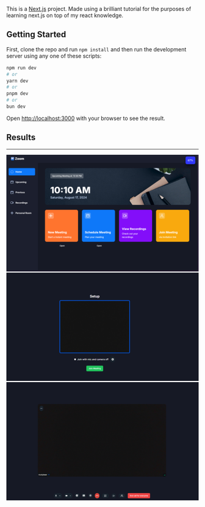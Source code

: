 This is a [Next.js](https://nextjs.org/) project. Made using a brilliant tutorial for the purposes of learning next.js on top of my react knowledge.

## Getting Started

First, clone the repo and run `npm install` and then run the development server using any one of these scripts:

```bash
npm run dev
# or
yarn dev
# or
pnpm dev
# or
bun dev
```

Open [http://localhost:3000](http://localhost:3000) with your browser to see the result.

## Results
___
![img.png](img.png)
![img_1.png](img_1.png)
![img_2.png](img_2.png)

